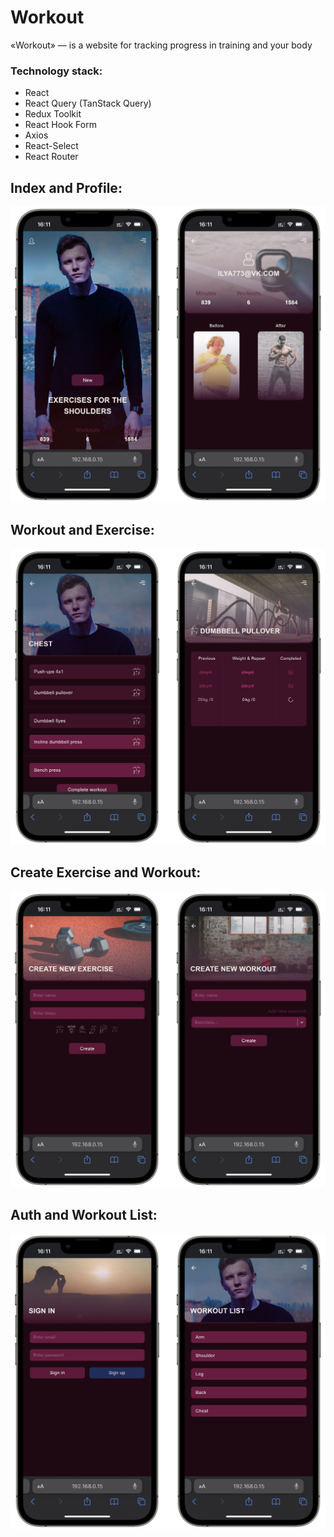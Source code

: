 # Workout

«Workout» —  is a website for tracking progress in training and your body

### Technology stack:
- React
- React Query (TanStack Query)
- Redux Toolkit
- React Hook Form
- Axios
- React-Select
- React Router

## Index and Profile:
![Index and Profile screenshots](public/images/index-and-profile.jpg)

## Workout and Exercise:
![Workout and Exercise screenshots](public/images/workout-and-excercise.jpg)

## Create Exercise and Workout:
![Create Exercise and Workout screenshots](public/images/create-exercise-and-workout.jpg)

## Auth and Workout List:
![Auth and Workout List screenshots](public/images/auth-and-workout-list.jpg)
